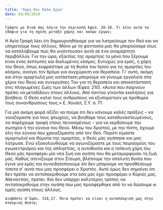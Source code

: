 ```yaml
---
title: 'Χαρη Και Καλα Εργα'
date: 03/09/2019
---
```


`Γράψτε με δικά σας λόγια την περικοπή Εφεσ. 28-10. Τι λένε αυτά τα εδάφια για τη σχέση μεταξύ χάρης και καλών έργων;`

Η Αγία Γραφή λέει ότι δημιουργηθήκαμε για να λατρεύουμε τον Θεό και να υπηρετούμε τους άλλους. Μόνο με τη φαντασία μας θα μπορούσαμε ίσως να καταλάβουμε πώς θα γινόντουσαν αυτά σε ένα αναμάρτητο περιβάλλον. Για την ώρα, εξαιτίας της αμαρτίας το μόνο που ξέρουμε είναι ένας έκπτωτος και διαλυμένος κόσμος. Ευτυχώς για εμάς, η χάρη του Θεού, όπως εκφράστηκε με τη θυσία του Ιησού για τις αμαρτίες του κόσμου, ανοίγει τον δρόμο για συγχώρεση και θεραπεία. Γι’ αυτό, ακόμη και στην αμαρτωλή μας κατάσταση μπορούμε να γίνουμε εργαλεία στα χέρια του Θεού και συνεργάτες Του για τη θεραπεία και αποκατάσταση στις πληγωμένες ζωές των άλλων (Εφεσ. 210). «Αυτοί που παίρνουν πρέπει να μεταδίδουν στους άλλους. Από παντού γίνονται εκκλήσεις για βοήθεια. Ο Θεός καλεί τους ανθρώπους να εξυπηρετούν με προθυμία τους συνανθρώπους τους.» Ε. Χουάιτ, Ζ.Υ. σ. 71.

Για μία ακόμη φορά αξίζει να πούμε ότι δεν κάνουμε καλές πράξεις – να νοιαζόμαστε για τους φτωχούς, να βοηθάμε τους καταδυναστευμένους, να παρέχουμε τροφή στους πεινασμένους – για να κερδίσουμε την σωτηρία ή την εύνοια του Θεού. Μέσω του Χριστού, με την πίστη, έχουμε όλη την εύνοια που χρειαζόμαστε από τον Θεό. Παρότι είμαστε αμαρτωλοί και θύματα της αμαρτίας, ο Θεός μάς αγάπησε και μας λύτρωσε. Ενώ εξακολουθούμε να αγωνιζόμαστε με τους πειρασμούς του εγωκεντρισμού και της απληστίας, η αυτοθυσία και η ταπεινή χάρη του Θεού μάς προσφέρει μία νέα ζωή και αγάπη που θα μεταμορφώσει τη ζωή μας. Καθώς ατενίζουμε στον Σταυρό, βλέπουμε την απόλυτη θυσία που έγινε για εμάς και συνειδητοποιούμε ότι δεν μπορούμε να προσθέσουμε τίποτα σ’ αυτά που μας προσφέρει ο Χριστός. Αυτό όμως δεν σημαίνει ότι δεν πρέπει να ανταποκριθούμε στα όσα μας έχει προσφέρει ο Κύριός μας. Απεναντίας, πρέπει. Και δεν υπάρχει καλύτερος τρόπος να ανταποκριθούμε στην αγάπη που μας προσφέρθηκε από το να δώσουμε κι εμείς αγάπη στους άλλους.

`Διαβάστε Α’Ιωάν. 316,17. Ποια πρέπει να είναι η ανταπόκρισή μας στην σταυρική θυσία;`